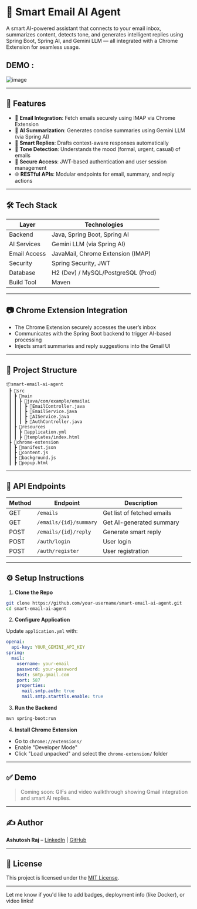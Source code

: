 
# 📧 Smart Email AI Agent

A smart AI-powered assistant that connects to your email inbox, summarizes content, detects tone, and generates intelligent replies using Spring Boot, Spring AI, and Gemini LLM — all integrated with a Chrome Extension for seamless usage.

## DEMO :
![image](https://github.com/user-attachments/assets/9733276f-406b-4014-9e39-823884993655)

---

## 🚀 Features

* 🔗 **Email Integration**: Fetch emails securely using IMAP via Chrome Extension
* 🧠 **AI Summarization**: Generates concise summaries using Gemini LLM (via Spring AI)
* 💬 **Smart Replies**: Drafts context-aware responses automatically
* 🎯 **Tone Detection**: Understands the mood (formal, urgent, casual) of emails
* 🔐 **Secure Access**: JWT-based authentication and user session management
* 🌐 **RESTful APIs**: Modular endpoints for email, summary, and reply actions

---

## 🛠️ Tech Stack

| Layer        | Technologies                       |
| ------------ | ---------------------------------- |
| Backend      | Java, Spring Boot, Spring AI       |
| AI Services  | Gemini LLM (via Spring AI)         |
| Email Access | JavaMail, Chrome Extension (IMAP)  |
| Security     | Spring Security, JWT               |
| Database     | H2 (Dev) / MySQL/PostgreSQL (Prod) |
| Build Tool   | Maven                              |

---

## 📷 Chrome Extension Integration

* The Chrome Extension securely accesses the user’s inbox
* Communicates with the Spring Boot backend to trigger AI-based processing
* Injects smart summaries and reply suggestions into the Gmail UI

---

## 📂 Project Structure

```
📦smart-email-ai-agent
 ┣ 📁src
 ┃ ┣ 📁main
 ┃ ┃ ┣ 📁java/com/example/emailai
 ┃ ┃ ┃ ┣ 📄EmailController.java
 ┃ ┃ ┃ ┣ 📄EmailService.java
 ┃ ┃ ┃ ┣ 📄AIService.java
 ┃ ┃ ┃ ┣ 📄AuthController.java
 ┃ ┣ 📁resources
 ┃ ┃ ┣ 📄application.yml
 ┃ ┃ ┣ 📄templates/index.html
 ┣ 📁chrome-extension
 ┃ ┣ 📄manifest.json
 ┃ ┣ 📄content.js
 ┃ ┣ 📄background.js
 ┃ ┣ 📄popup.html
```

---

## 📡 API Endpoints

| Method | Endpoint               | Description                |
| ------ | ---------------------- | -------------------------- |
| GET    | `/emails`              | Get list of fetched emails |
| GET    | `/emails/{id}/summary` | Get AI-generated summary   |
| POST   | `/emails/{id}/reply`   | Generate smart reply       |
| POST   | `/auth/login`          | User login                 |
| POST   | `/auth/register`       | User registration          |

---

## ⚙️ Setup Instructions

1. **Clone the Repo**

```bash
git clone https://github.com/your-username/smart-email-ai-agent.git
cd smart-email-ai-agent
```

2. **Configure Application**

Update `application.yml` with:

```yaml
openai:
  api-key: YOUR_GEMINI_API_KEY
spring:
  mail:
    username: your-email
    password: your-password
    host: smtp.gmail.com
    port: 587
    properties:
      mail.smtp.auth: true
      mail.smtp.starttls.enable: true
```

3. **Run the Backend**

```bash
mvn spring-boot:run
```

4. **Install Chrome Extension**

* Go to `chrome://extensions/`
* Enable "Developer Mode"
* Click "Load unpacked" and select the `chrome-extension/` folder

---

## ✅ Demo

> Coming soon: GIFs and video walkthrough showing Gmail integration and smart AI replies.

---

## ✍️ Author

**Ashutosh Raj** – [LinkedIn](https://www.linkedin.com/in/ashraj1/) | [GitHub](https://github.com/raj075512)

---

## 📄 License

This project is licensed under the [MIT License](LICENSE).

---

Let me know if you'd like to add badges, deployment info (like Docker), or video links!
